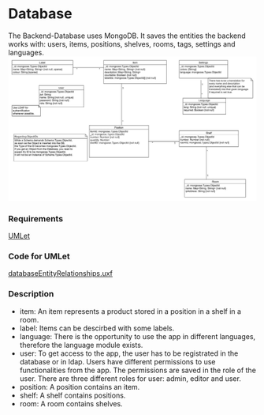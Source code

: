 # Database

The Backend-Database uses MongoDB.
It saves the entities the backend works with: users, items, positions, shelves, rooms, tags, settings and languages.
![databaseEntityRelationships](images/databaseEntityRelationships.jpg)

### Requirements
[UMLet](https://www.umlet.com/)

### Code for UMLet
[databaseEntityRelationships.uxf](https://github.com/PBL-Pick-By-Light/BE-Backend/tree/main/docs/wiki/images/databaseEntityRelationships.uxf)

### Description
* item: An item represents a product stored in a position in a shelf in a room.<br/>
* label: Items can be descirbed with some labels.<br/>
* language: There is the opportunity to use the app in different languages, therefore the language module exists.<br/>
* user: To get access to the app, the user has to be registrated in the database or in ldap. Users have different permissions to use functionalities from the app. The permissions are saved in the role of the user. There are three different roles for user: admin, editor and user.<br/>
* position: A position contains an item.<br/>
* shelf: A shelf contains positions.<br/>
* room: A room contains shelves.

